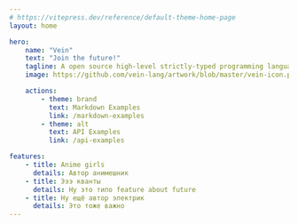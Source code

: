 ```yaml
---
# https://vitepress.dev/reference/default-theme-home-page
layout: home

hero:
    name: "Vein"
    text: "Join the future!"
    tagline: A open source high-level strictly-typed programming language with a support standalone OS, arm and quantum computing support.
    image: https://github.com/vein-lang/artwork/blob/master/vein-icon.png?raw=true

    actions:
        - theme: brand
          text: Markdown Examples
          link: /markdown-examples
        - theme: alt
          text: API Examples
          link: /api-examples

features:
    - title: Anime girls
      details: Автор анимешник
    - title: Эээ кванты
      details: Ну это типо feature about future
    - title: Ну ещё автор электрик
      details: Это тоже важно
---
```

